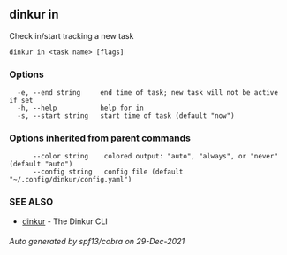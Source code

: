 ## dinkur in

Check in/start tracking a new task

```
dinkur in <task name> [flags]
```

### Options

```
  -e, --end string     end time of task; new task will not be active if set
  -h, --help           help for in
  -s, --start string   start time of task (default "now")
```

### Options inherited from parent commands

```
      --color string    colored output: "auto", "always", or "never" (default "auto")
      --config string   config file (default "~/.config/dinkur/config.yaml")
```

### SEE ALSO

* [dinkur](dinkur.md)	 - The Dinkur CLI

###### Auto generated by spf13/cobra on 29-Dec-2021
